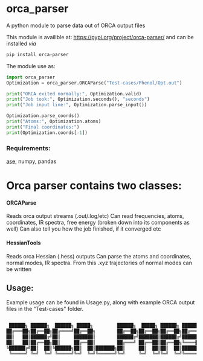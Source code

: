 # orca_parser
A python module to parse data out of ORCA output files

This module is availible at: https://pypi.org/project/orca-parser/
and can be installed *via* 

```bash
pip install orca-parser
```

The module use as:
```python
import orca_parser
Optimization = orca_parser.ORCAParse("Test-cases/Phenol/Opt.out")

print("ORCA exited normally:", Optimization.valid)
print("Job took:", Optimization.seconds(), "seconds")
print("Job input line:", Optimization.parse_input())

Optimization.parse_coords()
print("Atoms:", Optimization.atoms)
print("Final coordinates:")
print(Optimization.coords[-1])
```


### Requirements:
[ase](https://gitlab.com/ase/ase), numpy, pandas

# Orca parser contains two classes:

#### ORCAParse
Reads orca output streams (.out/.log/etc)
Can read frequencies, atoms, coordinates, IR spectra, free energy (broken down into its components as well)
Can also tell you how the job finished, if it converged etc

#### HessianTools
Reads orca Hessian (.hess) outputs
Can parse the atoms and coordinates, normal modes, IR spectra.
From this .xyz trajectories of normal modes can be written

## Usage:
Example usage can be found in Usage.py, along with example ORCA output files in the "Test-cases" folder.

```java
                                                                               
 ██████╗ ██████╗  ██████╗ █████╗         ██████╗  █████╗ ██████╗ ███████╗███████╗██████╗ 
██╔═══██╗██╔══██╗██╔════╝██╔══██╗        ██╔══██╗██╔══██╗██╔══██╗██╔════╝██╔════╝██╔══██╗
██║   ██║██████╔╝██║     ███████║        ██████╔╝███████║██████╔╝███████╗█████╗  ██████╔╝
██║   ██║██╔══██╗██║     ██╔══██║        ██╔═══╝ ██╔══██║██╔══██╗╚════██║██╔══╝  ██╔══██╗
╚██████╔╝██║  ██║╚██████╗██║  ██║███████╗██║     ██║  ██║██║  ██║███████║███████╗██║  ██║
 ╚═════╝ ╚═╝  ╚═╝ ╚═════╝╚═╝  ╚═╝╚══════╝╚═╝     ╚═╝  ╚═╝╚═╝  ╚═╝╚══════╝╚══════╝╚═╝  ╚═╝
                                                                                         
```